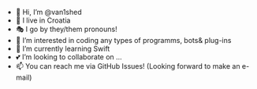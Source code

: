 - 👋 Hi, I’m @van1shed
- 📍   I live in Croatia
- 🎭 I go by they/them pronouns!
- 👀 I’m interested in coding any types of programms, bots& plug-ins
- 🌱 I’m currently learning Swift
- 💕 I’m looking to collaborate on ...
- 📫 You can reach me via GitHub Issues! (Looking forward to make an e-mail)

<!---
van1shed/van1shed is a ✨ special ✨ repository because its `README.md` (this file) appears on your GitHub profile.
You can click the Preview link to take a look at your changes.
--->
